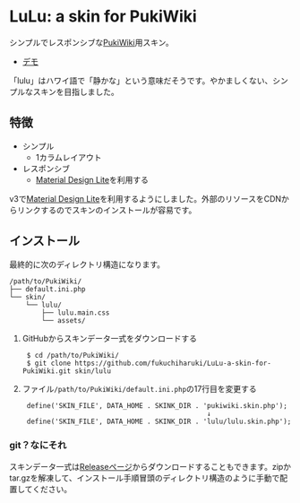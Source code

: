 LuLu: a skin for PukiWiki
====

シンプルでレスポンシブな[PukiWiki](https://pukiwiki.osdn.jp/)用スキン。

- [デモ](http://fukuchiharuki.me/lulu/)

「lulu」はハワイ語で「静かな」という意味だそうです。やかましくない、シンプルなスキンを目指しました。

特徴
----

* シンプル
  * 1カラムレイアウト
* レスポンシブ
  * [Material Design Lite](https://getmdl.io/)を利用する

v3で[Material Design Lite](https://getmdl.io/)を利用するようにしました。外部のリソースをCDNからリンクするのでスキンのインストールが容易です。

インストール
----

最終的に次のディレクトリ構造になります。

```
/path/to/PukiWiki/
├── default.ini.php
└── skin/
    └── lulu/
        ├── lulu.main.css
        └── assets/
```

1. GitHubからスキンデータ一式をダウンロードする

        $ cd /path/to/PukiWiki/
        $ git clone https://github.com/fukuchiharuki/LuLu-a-skin-for-PukiWiki.git skin/lulu
1. ファイル``/path/to/PukiWiki/default.ini.php``の17行目を変更する

        define('SKIN_FILE', DATA_HOME . SKINK_DIR . 'pukiwiki.skin.php');
                                                     ↓
        define('SKIN_FILE', DATA_HOME . SKINK_DIR . 'lulu/lulu.skin.php');

### git？なにそれ

スキンデータ一式は[Releaseページ](https://github.com/fukuchiharuki/LuLu-a-skin-for-PukiWiki/releases)からダウンロードすることもできます。zipかtar.gzを解凍して、インストール手順冒頭のディレクトリ構造のように手動で配置してください。
